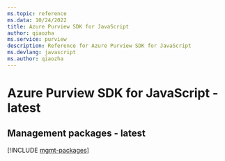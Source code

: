 ```yaml
---
ms.topic: reference
ms.data: 10/24/2022
title: Azure Purview SDK for JavaScript
author: qiaozha
ms.service: purview
description: Reference for Azure Purview SDK for JavaScript
ms.devlang: javascript
ms.author: qiaozha
---
```

# Azure Purview SDK for JavaScript - latest

## Management packages - latest
[!INCLUDE [mgmt-packages](purview-mgmt-index.md)]